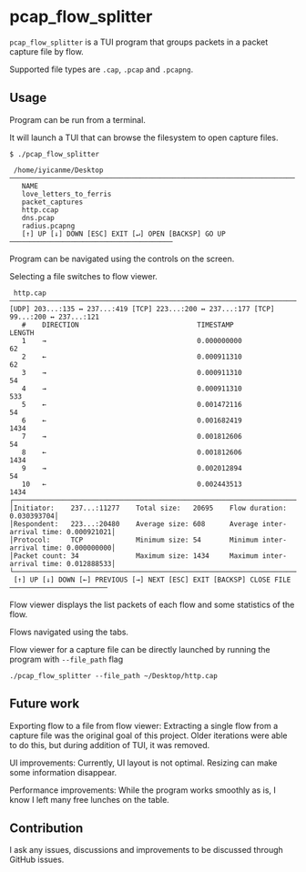 # pcap_flow_splitter

`pcap_flow_splitter` is a TUI program that groups packets in a packet capture file by flow.

Supported file types are `.cap`, `.pcap` and `.pcapng`.

## Usage

Program can be run from a terminal.

It will launch a TUI that can browse the filesystem to open capture files.

```shell
$ ./pcap_flow_splitter

 /home/iyicanme/Desktop ──────────────────────────────────────────────────────────────────────
   NAME
   love_letters_to_ferris
   packet_captures
   http.ccap
   dns.pcap
   radius.pcapng
   [↑] UP [↓] DOWN [ESC] EXIT [↵] OPEN [BACKSP] GO UP ────────────────────────────────────────
```

Program can be navigated using the controls on the screen.

Selecting a file switches to flow viewer.

```shell
 http.cap ────────────────────────────────────────────────────────────────────────────────────
[UDP] 203...:135 ↔ 237...:419 [TCP] 223...:200 ↔ 237...:177 [TCP] 99...:200 ↔ 237...:121
   #    DIRECTION                             TIMESTAMP                                 LENGTH
   1    →                                     0.000000000                               62
   2    ←                                     0.000911310                               62
   3    →                                     0.000911310                               54
   4    →                                     0.000911310                               533
   5    ←                                     0.001472116                               54
   6    ←                                     0.001682419                               1434
   7    →                                     0.001812606                               54
   8    ←                                     0.001812606                               1434
   9    →                                     0.002012894                               54
   10   ←                                     0.002443513                               1434
┌────────────────────────────────────────────────────────────────────────────────────────────┐
│Initiator:    237...:11277    Total size:   20695    Flow duration:              0.030393704│
│Respondent:   223...:20480    Average size: 608      Average inter-arrival time: 0.000921021│
│Protocol:     TCP             Minimum size: 54       Minimum inter-arrival time: 0.000000000│
│Packet count: 34              Maximum size: 1434     Maximum inter-arrival time: 0.012888533│
└────────────────────────────────────────────────────────────────────────────────────────────┘
 [↑] UP [↓] DOWN [←] PREVIOUS [→] NEXT [ESC] EXIT [BACKSP] CLOSE FILE ────────────────────────
```

Flow viewer displays the list packets of each flow and some statistics of the flow.

Flows navigated using the tabs.

Flow viewer for a capture file can be directly launched by running the program with `--file_path` flag

```shell
./pcap_flow_splitter --file_path ~/Desktop/http.cap
```

## Future work

Exporting flow to a file from flow viewer:
Extracting a single flow from a capture file was the original goal of this project.
Older iterations were able to do this, but during addition of TUI, it was removed.

UI improvements:
Currently, UI layout is not optimal. Resizing can make some information disappear.

Performance improvements:
While the program works smoothly as is, I know I left many free lunches on the table.

## Contribution

I ask any issues, discussions and improvements to be discussed through GitHub issues.
